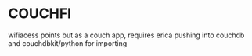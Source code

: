 COUCHFI
===

wifiacess points but as a couch app, requires erica pushing into couchdb and couchdbkit/python for importing
